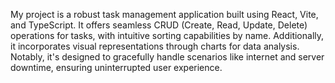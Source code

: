 My project is a robust task management application built using React, Vite, and TypeScript. It offers seamless CRUD (Create, Read, Update, Delete) operations for tasks, with intuitive sorting capabilities by name. Additionally, it incorporates visual representations through charts for data analysis. Notably, it's designed to gracefully handle scenarios like internet and server downtime, ensuring uninterrupted user experience.
